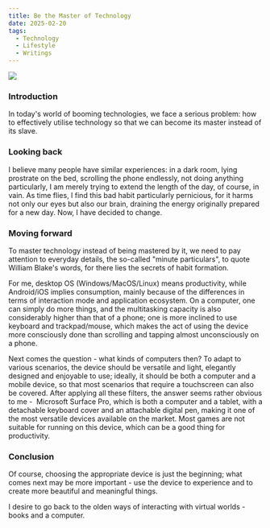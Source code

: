 ```yaml
---
title: Be the Master of Technology
date: 2025-02-20
tags:
  - Technology
  - Lifestyle
  - Writings
---
```

![](https://pic1.imgdb.cn/item/681ca8dc58cb8da5c8e6495e.png)

### Introduction

In today's world of booming technologies, we face a serious problem: how to effectively utilise technology so that we can become its master instead of its slave.

<!-- more -->

### Looking back

I believe many people have similar experiences: in a dark room, lying prostrate on the bed, scrolling the phone endlessly, not doing anything particularly, I am merely trying to extend the length of the day, of course, in vain. As time flies, I find this bad habit particularly pernicious, for it harms not only our eyes but also our brain, draining the energy originally prepared for a new day. Now, I have decided to change.

### Moving forward

To master technology instead of being mastered by it, we need to pay attention to everyday details, the so-called "minute particulars", to quote William Blake's words, for there lies the secrets of habit formation.

For me, desktop OS (Windows/MacOS/Linux) means productivity, while Android/iOS implies consumption, mainly because of the differences in terms of interaction mode and application ecosystem. On a computer, one can simply do more things, and the multitasking capacity is also considerably higher than that of a phone; one is more inclined to use keyboard and trackpad/mouse, which makes the act of using the device more consciously done than scrolling and tapping almost unconsciously on a phone.

Next comes the question - what kinds of computers then? To adapt to various scenarios, the device should be versatile and light, elegantly designed and enjoyable to use; ideally, it should be both a computer and a mobile device, so that most scenarios that require a touchscreen can also be covered. After applying all these filters, the answer seems rather obvious to me -  Microsoft Surface Pro, which is both a computer and a tablet, with a detachable keyboard cover and an attachable digital pen, making it one of the most versatile devices available on the market. Most games are not suitable for running on this device, which can be a good thing for productivity.

### Conclusion

Of course, choosing the appropriate device is just the beginning; what comes next may be more important - use the device to experience and to create more beautiful and meaningful things.

I desire to go back to the olden ways of interacting with virtual worlds - books and a computer.